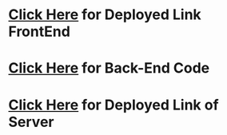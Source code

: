 # [Click Here](https://shop-cart-8.netlify.app/) for Deployed Link FrontEnd

# [Click Here](https://github.com/ankesai8/ShopCart-BackEnd) for Back-End Code

# [Click Here](https://shop-cart-8.herokuapp.com/) for Deployed Link of Server 


